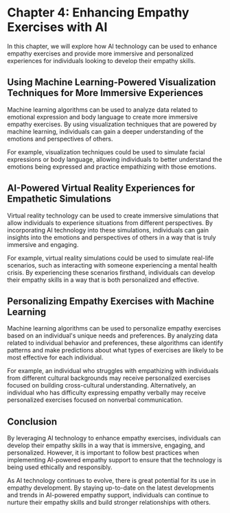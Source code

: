 Chapter 4: Enhancing Empathy Exercises with AI
==============================================

In this chapter, we will explore how AI technology can be used to enhance empathy exercises and provide more immersive and personalized experiences for individuals looking to develop their empathy skills.

Using Machine Learning-Powered Visualization Techniques for More Immersive Experiences
--------------------------------------------------------------------------------------

Machine learning algorithms can be used to analyze data related to emotional expression and body language to create more immersive empathy exercises. By using visualization techniques that are powered by machine learning, individuals can gain a deeper understanding of the emotions and perspectives of others.

For example, visualization techniques could be used to simulate facial expressions or body language, allowing individuals to better understand the emotions being expressed and practice empathizing with those emotions.

AI-Powered Virtual Reality Experiences for Empathetic Simulations
-----------------------------------------------------------------

Virtual reality technology can be used to create immersive simulations that allow individuals to experience situations from different perspectives. By incorporating AI technology into these simulations, individuals can gain insights into the emotions and perspectives of others in a way that is truly immersive and engaging.

For example, virtual reality simulations could be used to simulate real-life scenarios, such as interacting with someone experiencing a mental health crisis. By experiencing these scenarios firsthand, individuals can develop their empathy skills in a way that is both personalized and effective.

Personalizing Empathy Exercises with Machine Learning
-----------------------------------------------------

Machine learning algorithms can be used to personalize empathy exercises based on an individual's unique needs and preferences. By analyzing data related to individual behavior and preferences, these algorithms can identify patterns and make predictions about what types of exercises are likely to be most effective for each individual.

For example, an individual who struggles with empathizing with individuals from different cultural backgrounds may receive personalized exercises focused on building cross-cultural understanding. Alternatively, an individual who has difficulty expressing empathy verbally may receive personalized exercises focused on nonverbal communication.

Conclusion
----------

By leveraging AI technology to enhance empathy exercises, individuals can develop their empathy skills in a way that is immersive, engaging, and personalized. However, it is important to follow best practices when implementing AI-powered empathy support to ensure that the technology is being used ethically and responsibly.

As AI technology continues to evolve, there is great potential for its use in empathy development. By staying up-to-date on the latest developments and trends in AI-powered empathy support, individuals can continue to nurture their empathy skills and build stronger relationships with others.
